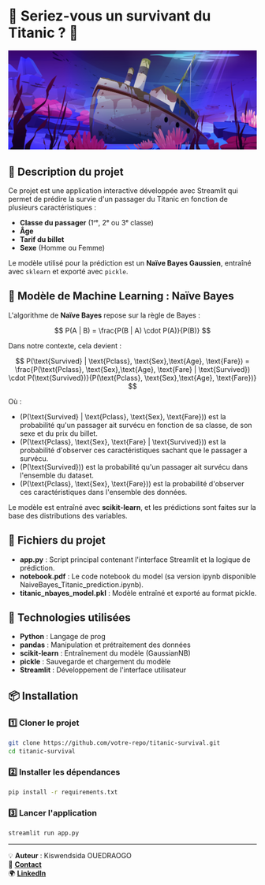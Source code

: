 # 🌊 Seriez-vous un survivant du Titanic ? 🚢

![Bannière](banner.jpg)

## 📝 Description du projet  
Ce projet est une application interactive développée avec Streamlit qui permet de prédire la survie d'un passager du Titanic en fonction de plusieurs caractéristiques :  
- **Classe du passager** (1ʳᵉ, 2ᵉ ou 3ᵉ classe)  
- **Âge**  
- **Tarif du billet**  
- **Sexe** (Homme ou Femme)  

Le modèle utilisé pour la prédiction est un **Naïve Bayes Gaussien**, entraîné avec `sklearn` et exporté avec `pickle`.  

## 🎯 Modèle de Machine Learning : Naïve Bayes  
L'algorithme de **Naïve Bayes** repose sur la règle de Bayes :

$$
P(A | B) = \frac{P(B | A) \cdot P(A)}{P(B)}
$$

Dans notre contexte, cela devient :

$$
P(\text{Survived} | \text{Pclass}, \text{Sex},\text{Age}, \text{Fare}) = \frac{P(\text{Pclass}, \text{Sex},\text{Age}, \text{Fare} | \text{Survived}) \cdot P(\text{Survived})}{P(\text{Pclass}, \text{Sex},\text{Age}, \text{Fare})}
$$

Où :

- \(P(\text{Survived} | \text{Pclass}, \text{Sex}, \text{Fare})\) est la probabilité qu'un passager ait survécu en fonction de sa classe, de son sexe et du prix du billet.
- \(P(\text{Pclass}, \text{Sex}, \text{Fare} | \text{Survived})\) est la probabilité d'observer ces caractéristiques sachant que le passager a survécu.
- \(P(\text{Survived})\) est la probabilité qu'un passager ait survécu dans l'ensemble du dataset.
- \(P(\text{Pclass}, \text{Sex}, \text{Fare})\) est la probabilité d'observer ces caractéristiques dans l'ensemble des données.




Le modèle est entraîné avec **scikit-learn**, et les prédictions sont faites sur la base des distributions des variables.  

## 📂 Fichiers du projet

- **app.py** : Script principal contenant l'interface Streamlit et la logique de prédiction.
- **notebook.pdf** : Le code notebook du model (sa version ipynb disponible NaiveBayes_Titanic_prediction.ipynb).
- **titanic_nbayes_model.pkl** : Modèle entraîné et exporté au format pickle.

## 🔧 Technologies utilisées

- **Python** : Langage de prog
- **pandas** : Manipulation et prétraitement des données
- **scikit-learn** : Entraînement du modèle (GaussianNB)
- **pickle** : Sauvegarde et chargement du modèle
- **Streamlit** : Développement de l'interface utilisateur

## 📦 Installation

### 1️⃣ Cloner le projet
```bash
git clone https://github.com/votre-repo/titanic-survival.git
cd titanic-survival
```

### 2️⃣ Installer les dépendances
```bash
pip install -r requirements.txt
```

### 3️⃣ Lancer l'application
```bash
streamlit run app.py
```

---
💡 **Auteur** : Kiswendsida OUEDRAOGO  
📧 [**Contact**](mailto:ou.kiswendsida@gmail.com)  
🌍 [**LinkedIn**](https://www.linkedin.com/in/o-kiswendsida) 


